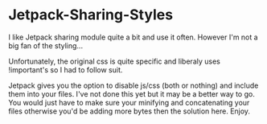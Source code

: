 Jetpack-Sharing-Styles
======================

I like Jetpack sharing module quite a bit and use it often. However I'm not a big fan of the styling...

Unfortunately, the original css is quite specific and liberaly uses !important's so I had to follow suit.

Jetpack gives you the option to disable js/css (both or nothing) and include them into your files. I've not done this yet but it may be a better way to go. You would just have to make sure your minifying and concatenating your files otherwise you'd be adding more bytes then the solution here. Enjoy.
